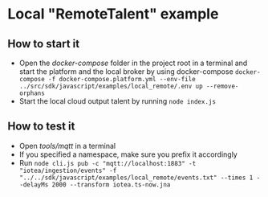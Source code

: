 <!---
  Copyright (c) 2021 Bosch.IO GmbH

  This Source Code Form is subject to the terms of the Mozilla Public
  License, v. 2.0. If a copy of the MPL was not distributed with this
  file, You can obtain one at https://mozilla.org/MPL/2.0/.

  SPDX-License-Identifier: MPL-2.0
-->

# Local "RemoteTalent" example

## How to start it

- Open the _docker-compose_ folder in the project root in a terminal and start the platform and the local broker by using docker-compose `docker-compose -f docker-compose.platform.yml --env-file ../src/sdk/javascript/examples/local_remote/.env up --remove-orphans`
- Start the local cloud output talent by running `node index.js`

## How to test it

- Open _tools/mqtt_ in a terminal
- If you specified a namespace, make sure you prefix it accordingly
- Run `node cli.js pub -c "mqtt://localhost:1883" -t "iotea/ingestion/events" -f "../../sdk/javascript/examples/local_remote/events.txt" --times 1 --delayMs 2000 --transform iotea.ts-now.jna`
